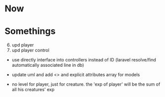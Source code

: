 # Now


# Somethings
6. upd player
7. upd player control

- use directly interface into controllers instead of ID (laravel resolve/find automatically associated line in db)
- update uml and add <<create>> and explicit attributes array for models

- no level for player, just for creature. the 'exp of player' will be the sum of all his creatures' exp